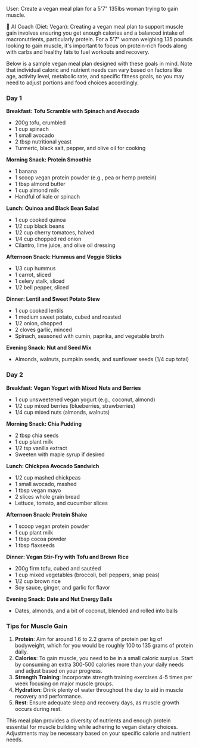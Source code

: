 User: Create a vegan meal plan for a 5'7" 135lbs woman trying to gain muscle.       

🤖 AI Coach (Diet: Vegan):
Creating a vegan meal plan to support muscle gain involves ensuring you get enough calories and a balanced intake of macronutrients, particularly protein. For a 5'7" woman weighing 135 pounds looking to gain muscle, it's important to focus on protein-rich foods along with carbs and healthy fats to fuel workouts and recovery.

Below is a sample vegan meal plan designed with these goals in mind. Note that individual caloric and nutrient needs can vary based on factors like age, activity level, metabolic rate, and specific fitness goals, so you may need to adjust portions and food choices accordingly.

### Day 1

**Breakfast: Tofu Scramble with Spinach and Avocado**
- 200g tofu, crumbled
- 1 cup spinach
- 1 small avocado
- 2 tbsp nutritional yeast
- Turmeric, black salt, pepper, and olive oil for cooking

**Morning Snack: Protein Smoothie**
- 1 banana
- 1 scoop vegan protein powder (e.g., pea or hemp protein)
- 1 tbsp almond butter
- 1 cup almond milk
- Handful of kale or spinach

**Lunch: Quinoa and Black Bean Salad**
- 1 cup cooked quinoa
- 1/2 cup black beans
- 1/2 cup cherry tomatoes, halved
- 1/4 cup chopped red onion
- Cilantro, lime juice, and olive oil dressing

**Afternoon Snack: Hummus and Veggie Sticks**
- 1/3 cup hummus
- 1 carrot, sliced
- 1 celery stalk, sliced
- 1/2 bell pepper, sliced

**Dinner: Lentil and Sweet Potato Stew**
- 1 cup cooked lentils
- 1 medium sweet potato, cubed and roasted
- 1/2 onion, chopped
- 2 cloves garlic, minced
- Spinach, seasoned with cumin, paprika, and vegetable broth

**Evening Snack: Nut and Seed Mix**
- Almonds, walnuts, pumpkin seeds, and sunflower seeds (1/4 cup total)

### Day 2

**Breakfast: Vegan Yogurt with Mixed Nuts and Berries**
- 1 cup unsweetened vegan yogurt (e.g., coconut, almond)
- 1/2 cup mixed berries (blueberries, strawberries)
- 1/4 cup mixed nuts (almonds, walnuts)

**Morning Snack: Chia Pudding**
- 2 tbsp chia seeds
- 1 cup plant milk
- 1/2 tsp vanilla extract
- Sweeten with maple syrup if desired

**Lunch: Chickpea Avocado Sandwich**
- 1/2 cup mashed chickpeas
- 1 small avocado, mashed
- 1 tbsp vegan mayo
- 2 slices whole grain bread
- Lettuce, tomato, and cucumber slices

**Afternoon Snack: Protein Shake**
- 1 scoop vegan protein powder
- 1 cup plant milk
- 1 tbsp cocoa powder
- 1 tbsp flaxseeds

**Dinner: Vegan Stir-Fry with Tofu and Brown Rice**
- 200g firm tofu, cubed and sautéed
- 1 cup mixed vegetables (broccoli, bell peppers, snap peas)
- 1/2 cup brown rice
- Soy sauce, ginger, and garlic for flavor

**Evening Snack: Date and Nut Energy Balls**
- Dates, almonds, and a bit of coconut, blended and rolled into balls

### Tips for Muscle Gain

1. **Protein**: Aim for around 1.6 to 2.2 grams of protein per kg of bodyweight, which for you would be roughly 100 to 135 grams of protein daily.
2. **Calories**: To gain muscle, you need to be in a small caloric surplus. Start by consuming an extra 300-500 calories more than your daily needs and adjust based on your progress.
3. **Strength Training**: Incorporate strength training exercises 4-5 times per week focusing on major muscle groups.
4. **Hydration**: Drink plenty of water throughout the day to aid in muscle recovery and performance.
5. **Rest**: Ensure adequate sleep and recovery days, as muscle growth occurs during rest.

This meal plan provides a diversity of nutrients and enough protein essential for muscle building while adhering to vegan dietary choices. Adjustments may be necessary based on your specific calorie and nutrient needs.
